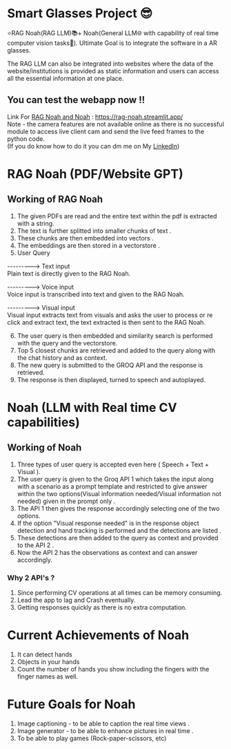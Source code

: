 # Smart Glasses Project 😎

⭐RAG Noah(RAG LLM)📚+ Noah(General LLM🌐 with capability of real time computer vision tasks🔭).  Ultimate Goal is to integrate the software in a AR glasses.

The RAG LLM can also be integrated into websites where the data of the website/institutions is provided as static information and users can access all the essential information at one place.

## You can test the webapp now !!
Link For <u>RAG Noah and Noah</u> : https://rag-noah.streamlit.app/<br>
Note - the camera features are not available online as there is no successful module to access live client cam and send the live feed frames to the python code.<br>
(If you do know how to do it you can dm me on My <a href="https://www.linkedin.com/in/anthonyrodrigues443">LinkedIn</a>)

# RAG Noah (PDF/Website GPT)

## Working of RAG Noah

1) The given PDFs are read and the entire text within the pdf is extracted with a string.
2) The text is further splitted into smaller chunks of text .
3) These chunks are then embedded into vectors .
4) The embeddings are then stored in a vectorstore .
5) User Query 

---------> Text input<br>
Plain text is directly given to the RAG Noah.

---------> Voice input  
Voice input is transcribed into text and given to the RAG Noah.

---------> Visual input <br>
Visual input extracts text from visuals and asks the user to process or re click and extract text, the text extracted is then sent to the RAG Noah.

6. The user query is then embedded and similarity search is performed with the query and the vectorstore.
7. Top 5 closest chunks are retrieved and added to the query along with the chat history and as context.
8. The new query is submitted to the GROQ API and the response is retrieved.
9. The response is then displayed, turned to speech and autoplayed.

# Noah (LLM with Real time CV capabilities)

## Working of Noah

1. Three types of user query is accepted even here ( Speech + Text + Visual ).
2. The user query is given to the Groq API 1 which takes the input along with a scenario as a prompt template and restricted to give answer within the two options(Visual information needed/Visual information not needed) given in the prompt only .
3. The API 1 then gives the response accordingly selecting one of the two options.
4. If the option "Visual response needed" is in the response object detection and hand tracking is performed and the detections are listed .
5. These detections are then added to the query as context and provided to the API 2 .
6. Now the API 2 has the observations as context and can answer accordingly.

### Why 2 API's ?
1. Since performing CV operations at all times can be memory consuming.
2. Lead the app to lag and Crash eventually.
3. Getting responses quickly as there is no extra computation.

# Current Achievements of Noah

1. It can detect hands
2. Objects in your hands
3. Count the number of hands you show including the fingers with the finger names as well.

# Future Goals for Noah

1. Image captioning - to be able to caption the real time views .
2. Image generator - to be able to enhance pictures in real time .
3. To be able to play games (Rock-paper-scissors, etc)

